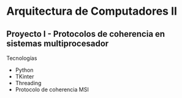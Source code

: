 # Arquitectura de Computadores II

## Proyecto I - Protocolos de coherencia en sistemas multiprocesador

Tecnologías
+ Python
+ TKinter
+ Threading
+ Protocolo de coherencia MSI
